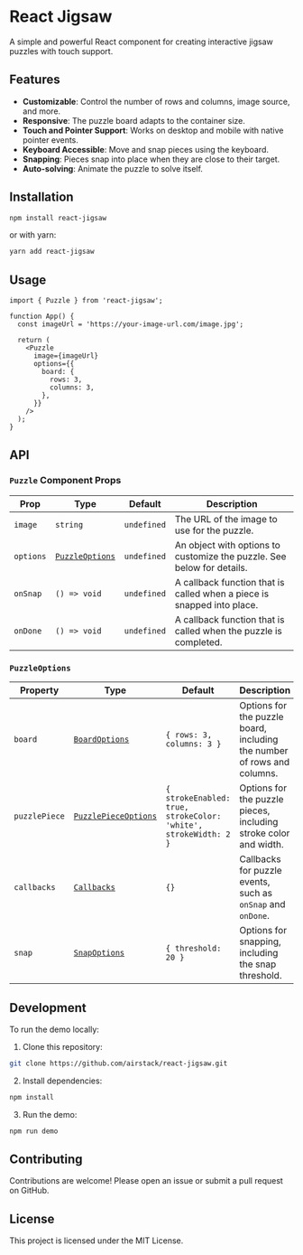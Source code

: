 # React Jigsaw

A simple and powerful React component for creating interactive jigsaw puzzles with touch support.

## Features

- **Customizable**: Control the number of rows and columns, image source, and more.
- **Responsive**: The puzzle board adapts to the container size.
- **Touch and Pointer Support**: Works on desktop and mobile with native pointer events.
- **Keyboard Accessible**: Move and snap pieces using the keyboard.
- **Snapping**: Pieces snap into place when they are close to their target.
- **Auto-solving**: Animate the puzzle to solve itself.

## Installation

```bash
npm install react-jigsaw
```

or with yarn:

```bash
yarn add react-jigsaw
```

## Usage

```tsx
import { Puzzle } from 'react-jigsaw';

function App() {
  const imageUrl = 'https://your-image-url.com/image.jpg';

  return (
    <Puzzle
      image={imageUrl}
      options={{
        board: {
          rows: 3,
          columns: 3,
        },
      }}
    />
  );
}
```

## API

### `Puzzle` Component Props

| Prop      | Type                                     | Default     | Description                                                            |
| --------- | ---------------------------------------- | ----------- | ---------------------------------------------------------------------- |
| `image`   | `string`                                 | `undefined` | The URL of the image to use for the puzzle.                            |
| `options` | [`PuzzleOptions`](./src/types/index.tsx) | `undefined` | An object with options to customize the puzzle. See below for details. |
| `onSnap`  | `() => void`                             | `undefined` | A callback function that is called when a piece is snapped into place. |
| `onDone`  | `() => void`                             | `undefined` | A callback function that is called when the puzzle is completed.       |

### `PuzzleOptions`

| Property      | Type                                              | Default                                                         | Description                                                             |
| ------------- | ------------------------------------------------- | --------------------------------------------------------------- | ----------------------------------------------------------------------- |
| `board`       | [`BoardOptions`](./src/types/index.tsx#L10)       | `{ rows: 3, columns: 3 }`                                       | Options for the puzzle board, including the number of rows and columns. |
| `puzzlePiece` | [`PuzzlePieceOptions`](./src/types/index.tsx#L15) | `{ strokeEnabled: true, strokeColor: 'white', strokeWidth: 2 }` | Options for the puzzle pieces, including stroke color and width.        |
| `callbacks`   | [`Callbacks`](./src/types/index.tsx#L21)          | `{}`                                                            | Callbacks for puzzle events, such as `onSnap` and `onDone`.             |
| `snap`        | [`SnapOptions`](./src/types/index.tsx#L26)        | `{ threshold: 20 }`                                             | Options for snapping, including the snap threshold.                     |

## Development

To run the demo locally:

1. Clone this repository:

```bash
git clone https://github.com/airstack/react-jigsaw.git
```

2. Install dependencies:

```bash
npm install
```

3. Run the demo:

```bash
npm run demo
```

## Contributing

Contributions are welcome! Please open an issue or submit a pull request on GitHub.

## License

This project is licensed under the MIT License.
